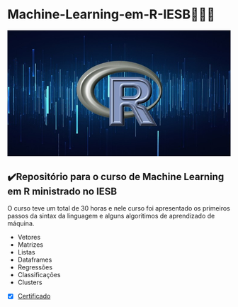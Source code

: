 # Machine-Learning-em-R-IESB👩🏼‍💻
![R](https://github.com/saraselis/Machine-Learning-em-R-IESB/blob/master/1232364_06c3.jpg)
## ✔️Repositório para o curso de Machine Learning em R ministrado no IESB
O curso teve um total de 30 horas e nele curso foi apresentado os primeiros passos da sintax da linguagem e alguns algoritimos de aprendizado de máquina.
 * Vetores
 * Matrizes
 * Listas
 * Dataframes
 * Regressões
 * Classificações
 * Clusters
- [X] [Certificado](https://imgur.com/eHtjAMa)
